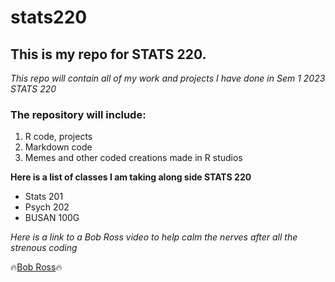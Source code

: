 # stats220
## This is my repo for STATS 220.

*This repo will contain all of my work and projects I have done in Sem 1 2023 STATS 220*

### The repository will include:
1. R code, projects
2. Markdown code
3. Memes and other coded creations made in R studios

**Here is a list of classes I am taking along side STATS 220**
* Stats 201
* Psych 202
* BUSAN 100G

*Here is a link to a Bob Ross video to help calm the nerves after all the strenous coding*

🔥[Bob Ross](https://www.youtube.com/watch?v=lLWEXRAnQd0)🔥





